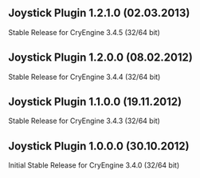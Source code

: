 Joystick Plugin 1.2.1.0 (02.03.2013)
---------------------------
Stable Release for CryEngine 3.4.5 (32/64 bit)

Joystick Plugin 1.2.0.0 (08.02.2012)
---------------------------
Stable Release for CryEngine 3.4.4 (32/64 bit)

Joystick Plugin 1.1.0.0 (19.11.2012)
---------------------------
Stable Release for CryEngine 3.4.3 (32/64 bit)

Joystick Plugin 1.0.0.0 (30.10.2012)
---------------------------
Initial Stable Release for CryEngine 3.4.0 (32/64 bit)
